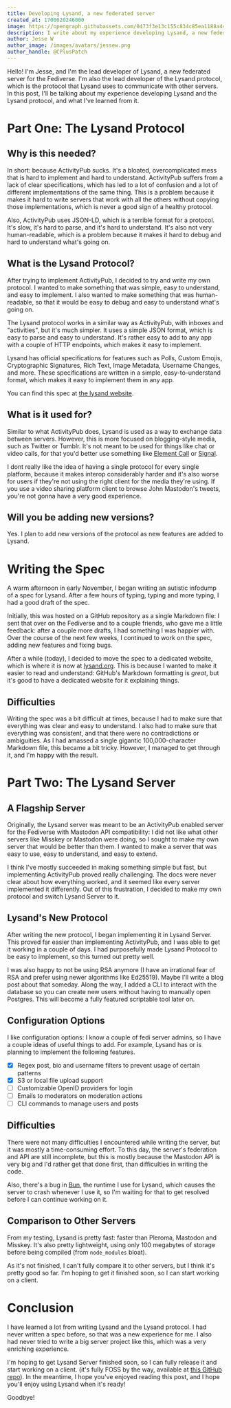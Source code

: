 ```yaml
---
title: Developing Lysand, a new federated server
created_at: 1700020246000
image: https://opengraph.githubassets.com/0473f3e13c155c834c85ea1188a44fc1191a12fc96220b0acf1301002b15f462/CPlusPatch/lysand
description: I write about my experience developing Lysand, a new federated server for the Fediverse, and its accompanying protocol
author: Jesse W
author_image: /images/avatars/jessew.png
author_handle: @CPlusPatch
---
```


Hello! I'm Jesse, and I'm the lead developer of Lysand, a new federated server for the Fediverse. I'm also the lead developer of the Lysand protocol, which is the protocol that Lysand uses to communicate with other servers. In this post, I'll be talking about my experience developing Lysand and the Lysand protocol, and what I've learned from it.

# Part One: The Lysand Protocol

## Why is this needed?

In short: because ActivityPub sucks. It's a bloated, overcomplicated mess that is hard to implement and hard to understand. ActivityPub suffers from a lack of clear specifications, which has led to a lot of confusion and a lot of different implementations of the same thing. This is a problem because it makes it hard to write servers that work with all the others without copying those implementations, which is never a good sign of a healthy protocol.

Also, ActivityPub uses JSON-LD, which is a terrible format for a protocol. It's slow, it's hard to parse, and it's hard to understand. It's also not very human-readable, which is a problem because it makes it hard to debug and hard to understand what's going on.

## What is the Lysand Protocol?

After trying to implement ActivityPub, I decided to try and write my own protocol. I wanted to make something that was simple, easy to understand, and easy to implement. I also wanted to make something that was human-readable, so that it would be easy to debug and easy to understand what's going on.

The Lysand protocol works in a similar way as ActivityPub, with inboxes and "activities", but it's much simpler. It uses a simple JSON format, which is easy to parse and easy to understand. It's rather easy to add to any app with a couple of HTTP endpoints, which makes it easy to implement.

Lysand has official specifications for features such as Polls, Custom Emojis, Cryptographic Signatures, Rich Text, Image Metadata, Username Changes, and more. These specifications are written in a simple, easy-to-understand format, which makes it easy to implement them in any app.

You can find this spec at [the lysand website](https://lysand.org).

## What is it used for?

Similar to what ActivityPub does, Lysand is used as a way to exchange data between servers. However, this is more focused on blogging-style media, such as Twitter or Tumblr. It's not meant to be used for things like chat or video calls, for that you'd better use something like [Element Call](https://call.element.io/) or [Signal](https://signal.org/).

I dont really like the idea of having a single protocol for every single platform, because it makes interop considerably harder and it's also worse for users if they're not using the right client for the media they're using. If you use a video sharing platform client to browse John Mastodon's tweets, you're not gonna have a very good experience.

## Will you be adding new versions?

Yes. I plan to add new versions of the protocol as new features are added to Lysand.

# Writing the Spec

A warm afternoon in early November, I began writing an autistic infodump of a spec for Lysand. After a few hours of typing, typing and more typing, I had a good draft of the spec.

Initially, this was hosted on a GitHub repository as a single Markdown file: I sent that over on the Fediverse and to a couple friends, who gave me a little feedback: after a couple more drafts, I had something I was happier with. Over the course of the next few weeks, I continued to work on the spec, adding new features and fixing bugs.

After a while (today), I decided to move the spec to a dedicated website, which is where it is now at [lysand.org](https://lysand.org). This is because I wanted to make it easier to read and understand: GitHub's Markdown formatting is *great*, but it's good to have a dedicated website for it explaining things.

## Difficulties

Writing the spec was a bit difficult at times, because I had to make sure that everything was clear and easy to understand. I also had to make sure that everything was consistent, and that there were no contradictions or ambiguities. As I had amassed a single gigantic 100,000-character Markdown file, this became a bit tricky. However, I managed to get through it, and I'm happy with the result.

# Part Two: The Lysand Server

## A Flagship Server

Originally, the Lysand server was meant to be an ActivityPub enabled server for the Fediverse with Mastodon API compatibility: I did not like what other servers like Misskey or Mastodon were doing, so I sought to make my own server that would be better than them. I wanted to make a server that was easy to use, easy to understand, and easy to extend.

I think I've mostly succeeded in making something simple but fast, but implementing ActivityPub proved really challenging. The docs were never clear about how everything worked, and it seemed like every server implemented it differently. Out of this frustration, I decided to make my own protocol and switch Lysand Server to it.

## Lysand's New Protocol

After writing the new protocol, I began implementing it in Lysand Server. This proved far easier than implementing ActivityPub, and I was able to get it working in a couple of days. I had purposefully made Lysand Protocol to be easy to implement, so this turned out pretty well.

I was also happy to not be using RSA anymore (I have an irrational fear of RSA and prefer using newer algorithms like Ed25519). Maybe I'll write a blog post about that someday. Along the way, I added a CLI to interact with the database so you can create new users without having to manually open Postgres. This will become a fully featured scriptable tool later on.

## Configuration Options

I like configuration options: I know a couple of fedi server admins, so I have a couple ideas of useful things to add. For example, Lysand has or is planning to implement the following features.

- [x] Regex post, bio and username filters to prevent usage of certain patterns
- [x] S3 or local file upload support
- [ ] Customizable OpenID providers for login
- [ ] Emails to moderators on moderation actions
- [ ] CLI commands to manage users and posts

## Difficulties

There were not many difficulties I encountered while writing the server, but it was mostly a time-consuming effort. To this day, the server's federation and API are still incomplete, but this is mostly because the Mastodon API is very big and I'd rather get that done first, than difficulties in writing the code.

Also, there's a bug in [Bun](https://bun.sh), the runtime I use for Lysand, which causes the server to crash whenever I use it, so I'm waiting for that to get resolved before I can continue working on it.

## Comparison to Other Servers

From my testing, Lysand is pretty fast: faster than Pleroma, Mastodon and Misskey. It's also pretty lightweight, using only 100 megabytes of storage before being compiled (from `node_modules` bloat).

As it's not finished, I can't fully compare it to other servers, but I think it's pretty good so far. I'm hoping to get it finished soon, so I can start working on a client.

# Conclusion

I have learned a lot from writing Lysand and the Lysand protocol. I had never written a spec before, so that was a new experience for me. I also had never tried to write a big server project like this, which was a very enriching experience.

I'm hoping to get Lysand Server finished soon, so I can fully release it and start working on a client. (it's fully FOSS by the way, available at [this GitHub repo](https://github.com/lysand-org/lysand)). In the meantime, I hope you've enjoyed reading this post, and I hope you'll enjoy using Lysand when it's ready!

Goodbye!